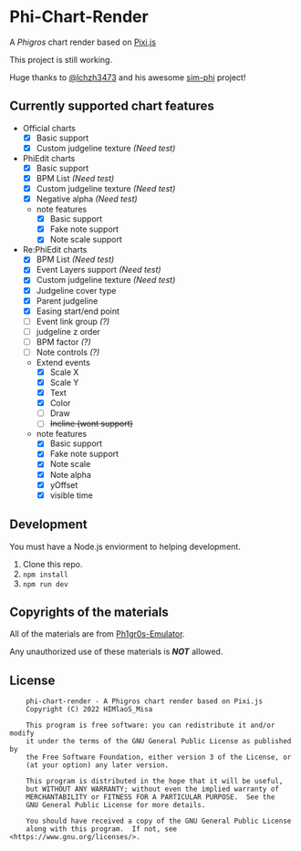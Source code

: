# Phi-Chart-Render

A *Phigros* chart render based on [Pixi.js](https://pixijs.com)

This project is still working.

Huge thanks to [@lchzh3473](https://github.com/lchzh3473) and his awesome [sim-phi](https://github.com/lchzh3473/sim-phi) project!

## Currently supported chart features

* Official charts
    * [x] Basic support
    * [x] Custom judgeline texture *(Need test)*

* PhiEdit charts
    * [x] Basic support
    * [x] BPM List *(Need test)*
    * [x] Custom judgeline texture *(Need test)*
    * [x] Negative alpha *(Need test)*
    * note features
        * [x] Basic support
        * [x] Fake note support
        * [x] Note scale support

* Re:PhiEdit charts
    * [x] BPM List *(Need test)*
    * [x] Event Layers support  *(Need test)*
    * [x] Custom judgeline texture *(Need test)*
    * [x] Judgeline cover type
    * [x] Parent judgeline
    * [x] Easing start/end point
    * [ ] Event link group *(?)*
    * [ ] judgeline z order
    * [ ] BPM factor *(?)*
    * [ ] Note controls *(?)*
    * Extend events
       * [x] Scale X
       * [x] Scale Y
       * [x] Text
       * [x] Color
       * [ ] Draw
       * [ ] ~~Incline (wont support)~~
    * note features
        * [x] Basic support
        * [x] Fake note support
        * [x] Note scale
        * [x] Note alpha
        * [x] yOffset
        * [x] visible time

## Development

You must have a Node.js enviorment to helping development.

1. Clone this repo.
2. `npm install`
3. `npm run dev`

## Copyrights of the materials

All of the materials are from [Ph1gr0s-Emulator](https://github.com/MisaWorkGroup/Ph1gr0s-Emulator).

Any unauthorized use of these materials is __*NOT*__ allowed.

## License
```
    phi-chart-render - A Phigros chart render based on Pixi.js
    Copyright (C) 2022 HIMlaoS_Misa

    This program is free software: you can redistribute it and/or modify
    it under the terms of the GNU General Public License as published by
    the Free Software Foundation, either version 3 of the License, or
    (at your option) any later version.

    This program is distributed in the hope that it will be useful,
    but WITHOUT ANY WARRANTY; without even the implied warranty of
    MERCHANTABILITY or FITNESS FOR A PARTICULAR PURPOSE.  See the
    GNU General Public License for more details.

    You should have received a copy of the GNU General Public License
    along with this program.  If not, see <https://www.gnu.org/licenses/>.
```